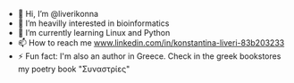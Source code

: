 - 👋 Hi, I’m @liverikonna
- 👀 I’m heavilly interested in bioinformatics
- 🌱 I’m currently learning Linux and Python
- 📫 How to reach me www.linkedin.com/in/konstantina-liveri-83b203233
- ⚡ Fun fact: I'm also an author in Greece. Check in the greek bookstores my poetry book "Συναστρίες"

<!---
liverikonna/liverikonna is a ✨ special ✨ repository because its `README.md` (this file) appears on your GitHub profile.
You can click the Preview link to take a look at your changes.
--->
